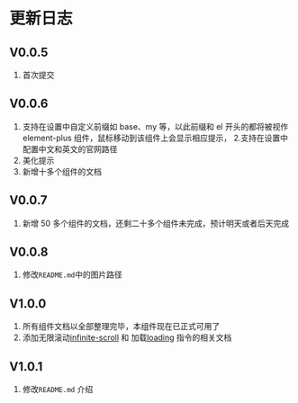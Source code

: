 # 更新日志

## V0.0.5

1. 首次提交

## V0.0.6

1. 支持在设置中自定义前缀如 base、my 等，以此前缀和 el 开头的都将被视作 element-plus 组件，鼠标移动到该组件上会显示相应提示， 2.支持在设置中配置中文和英文的官网路径
2. 美化提示
3. 新增十多个组件的文档

## V0.0.7

1. 新增 50 多个组件的文档，还剩二十多个组件未完成，预计明天或者后天完成

## V0.0.8

1. 修改`README.md`中的图片路径

## V1.0.0

1. 所有组件文档以全部整理完毕，本组件现在已正式可用了
2. 添加无限滚动[infinite-scroll](https://element-plus.org/zh-CN/component/infinite-scroll.html) 和 加载[loading](https://element-plus.org/zh-CN/component/loading.html) 指令的相关文档

## V1.0.1

1. 修改`README.md` 介绍
